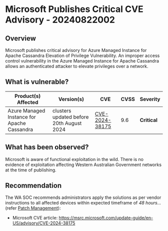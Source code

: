 # Microsoft Publishes Critical CVE Advisory - 20240822002

## Overview

Microsoft publishes critical advisory for Azure Managed Instance for Apache Cassandra Elevation of Privilege Vulnerability. An improper access control vulnerability in the Azure Managed Instance for Apache Cassandra allows an authenticated attacker to elevate privileges over a network.

## What is vulnerable?

| Product(s) Affected                         | Version(s)                               | CVE                                                               | CVSS | Severity     |
| ------------------------------------------- | ---------------------------------------- | ----------------------------------------------------------------- | ---- | ------------ |
| Azure Managed Instance for Apache Cassandra | clusters updated before 20th August 2024 | [CVE-2024-38175](https://www.cve.org/CVERecord?id=CVE-2024-38175) | 9.6  | **Critical** |

## What has been observed?

Microsoft is aware of functional exploitation in the wild. There is no evidence of exploitation affecting Western Australian Government networks at the time of publishing.

## Recommendation

The WA SOC recommends administrators apply the solutions as per vendor instructions to all affected devices within expected timeframe of *48 hours...* (refer [Patch Management](../guidelines/patch-management.md)):

- Microsoft CVE article: <https://msrc.microsoft.com/update-guide/en-US/advisory/CVE-2024-38175>

